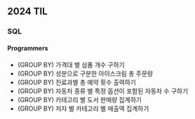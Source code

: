 ## 2024 TIL
### SQL     
#### Programmers   
* (GROUP BY) 가격대 별 삼품 개수 구하기   
* (GROUP BY) 성분으로 구분한 아이스크림 총 주문량   
* (GROUP BY) 진료과별 총 예약 횟수 출력하기 
* (GROUP BY) 자동차 종류 별 특정 옵션이 포함된 자동차 수 구하기 
* (GROUP BY) 카테고리 별 도서 판매량 집계하기 
* (GROUP BY) 저자 별 카테고리 별 매출액 집계하기 
